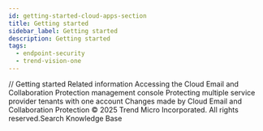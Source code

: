```yaml
---
id: getting-started-cloud-apps-section
title: Getting started
sidebar_label: Getting started
description: Getting started
tags:
  - endpoint-security
  - trend-vision-one
---
```


/*<![CDATA[*/ $('#title').html($('meta[name=map-description]').attr('content')); /*]]>*/ Getting started Related information Accessing the Cloud Email and Collaboration Protection management console Protecting multiple service provider tenants with one account Changes made by Cloud Email and Collaboration Protection © 2025 Trend Micro Incorporated. All rights reserved.Search Knowledge Base